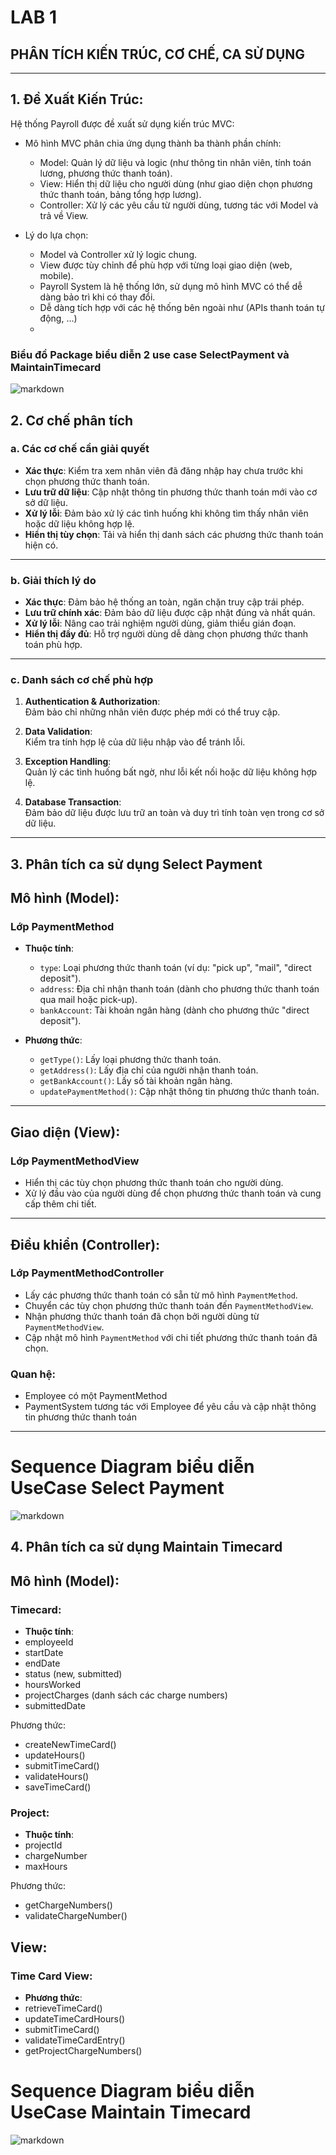 # LAB 1  
## PHÂN TÍCH KIẾN TRÚC, CƠ CHẾ, CA SỬ DỤNG  

---

## 1. Đề Xuất Kiến Trúc: 
Hệ thống Payroll được đề xuất sử dụng kiến trúc MVC:
 - Mô hình MVC phân chia ứng dụng thành ba thành phần chính:
   - Model: Quản lý dữ liệu và logic (như thông tin nhân viên, tính toán lương, phương thức thanh toán).
   - View: Hiển thị dữ liệu cho người dùng (như giao diện chọn phương thức thanh toán, bảng tổng hợp lương).
   - Controller: Xử lý các yêu cầu từ người dùng, tương tác với Model và trả về View.

- Lý do lựa chọn:
   - Model và Controller xử lý logic chung.
   - View được tùy chỉnh để phù hợp với từng loại giao diện (web, mobile).
   - Payroll System là hệ thống lớn, sử dụng mô hình MVC có thể dễ dàng bảo trì khi có thay đổi.
   - Dễ dàng tích hợp với các hệ thống bên ngoài như (APIs thanh toán tự động, ...)
   - 
### Biểu đồ Package biểu diễn 2 use case SelectPayment và MaintainTimecard
![markdown](https://www.planttext.com/api/plantuml/png/V5HBQiCm4Dtx52AREj1Sm9GGQ5C8rBGq_Qo5DOr5P4jev0PJSh8kUgHUeN9asKfir-2FHZDlvhqP-VVxPuM6QbCL8eeYHRCztG6PfPA1c96lY91CK4IoBfIGDS39P2_E4i9BunObBI0XMwDvkNCMHUi2IfE2oQNrV0gNpiFm0ZAg6IRaWQEvUMdNIxjzZBgyPv4-kQdLHJu6XdA1WJ70yD0-d55Zm-_iqwrpMMbybteF7QbZT0pKUEDm2CNOWe3CjANTIrrqo1oLeFMZCboM6C-TTGVc5K5lIbMPU3vK8oWrfJQ_lNt98JZcyk3jZMGUdZBcpITJ0BVMMkgc-X3ZP4m1qNAB2_Vsmiq7t6zbQRGK0dIeG4kXt_G9b9QPXNGAMH7Y_oQX9V191MzwucSiXlPZu_fX9VDRuuqTbX5gSe5stOrUqW6qXGYhgZVXI1KZWsghkIBF8EYfupbNI3waRYV4ioKL0iaeGZJKRR5OzeSh8JHhv0ESy3m_3WcfL2FSbFTmJXEYeMIWfoBwWKdyCECuGp-f_UdgI8wqPOhbX6k7sJESy1mzC3tBgL96QQviKFCV_0C00F__0m00)

## 2. Cơ chế phân tích

### a. **Các cơ chế cần giải quyết**
- **Xác thực**: Kiểm tra xem nhân viên đã đăng nhập hay chưa trước khi chọn phương thức thanh toán.  
- **Lưu trữ dữ liệu**: Cập nhật thông tin phương thức thanh toán mới vào cơ sở dữ liệu.  
- **Xử lý lỗi**: Đảm bảo xử lý các tình huống khi không tìm thấy nhân viên hoặc dữ liệu không hợp lệ.  
- **Hiển thị tùy chọn**: Tải và hiển thị danh sách các phương thức thanh toán hiện có.  

---

### b. **Giải thích lý do**
- **Xác thực**: Đảm bảo hệ thống an toàn, ngăn chặn truy cập trái phép.  
- **Lưu trữ chính xác**: Đảm bảo dữ liệu được cập nhật đúng và nhất quán.  
- **Xử lý lỗi**: Nâng cao trải nghiệm người dùng, giảm thiểu gián đoạn.  
- **Hiển thị đầy đủ**: Hỗ trợ người dùng dễ dàng chọn phương thức thanh toán phù hợp.  

---

### c. **Danh sách cơ chế phù hợp**
1. **Authentication & Authorization**:  
   Đảm bảo chỉ những nhân viên được phép mới có thể truy cập.  

2. **Data Validation**:  
   Kiểm tra tính hợp lệ của dữ liệu nhập vào để tránh lỗi.  

3. **Exception Handling**:  
   Quản lý các tình huống bất ngờ, như lỗi kết nối hoặc dữ liệu không hợp lệ.  

4. **Database Transaction**:  
   Đảm bảo dữ liệu được lưu trữ an toàn và duy trì tính toàn vẹn trong cơ sở dữ liệu.  


---

## 3. Phân tích ca sử dụng Select Payment

## Mô hình (Model):

### Lớp PaymentMethod
- **Thuộc tính**:
  - `type`: Loại phương thức thanh toán (ví dụ: "pick up", "mail", "direct deposit").
  - `address`: Địa chỉ nhận thanh toán (dành cho phương thức thanh toán qua mail hoặc pick-up).
  - `bankAccount`: Tài khoản ngân hàng (dành cho phương thức "direct deposit").

- **Phương thức**:
  - `getType()`: Lấy loại phương thức thanh toán.
  - `getAddress()`: Lấy địa chỉ của người nhận thanh toán.
  - `getBankAccount()`: Lấy số tài khoản ngân hàng.
  - `updatePaymentMethod()`: Cập nhật thông tin phương thức thanh toán.

---

## Giao diện (View):

### Lớp PaymentMethodView
- Hiển thị các tùy chọn phương thức thanh toán cho người dùng.
- Xử lý đầu vào của người dùng để chọn phương thức thanh toán và cung cấp thêm chi tiết.

---

## Điều khiển (Controller):

### Lớp PaymentMethodController
- Lấy các phương thức thanh toán có sẵn từ mô hình `PaymentMethod`.
- Chuyển các tùy chọn phương thức thanh toán đến `PaymentMethodView`.
- Nhận phương thức thanh toán đã chọn bởi người dùng từ `PaymentMethodView`.
- Cập nhật mô hình `PaymentMethod` với chi tiết phương thức thanh toán đã chọn.



### Quan hệ:
   - Employee có một PaymentMethod
   - PaymentSystem tương tác với Employee để yêu cầu và cập nhật thông tin phương thức thanh toán

---
# Sequence Diagram biểu diễn UseCase Select Payment

![markdown](https://www.planttext.com/api/plantuml/png/d9HBRi8m48RtFiKeAoB11P2eQ2igiG1LgbXNnfw2XL-rdLOvMnSzKgzGvmLr25GY6zkPR_wPtvhav-jxxWDreL2IK1QCWuMoqfI8nCRNWWbBTO0NbCZ2CoqLwh32i3VyoJW5rCDc-H_vQ7HmHbPmkvNeI0oBK0xn5RYeeuHqtS3aBbQQWZ_7HpdPBAluINmA3jyBz6VW2QaIcY9Js64A-aWsCPZqT6t29NfjXrnuAsdP4qppydDZR6-CnxHVLIz3zWhBQRX04oe3D0UOpI2pWXqAcn68px3_QseeFVvLKrJ836gnfgtEoF7ELv4GUdVFkKFlH-sQrobzrzQP3y6nbu9LaVOmZbVk_QTnFB_9mHXerq3V2XSkpj8hHsky2DarJmzK7vRwpOoksZXIsxXPKuMnE6Ecq65Tg2swMnrSb4FDoT0C9jEsgPMxpoHnTu6RHztuG_W5003__mC0)


## 4. Phân tích ca sử dụng Maintain Timecard

## Mô hình (Model):

### Timecard:
- **Thuộc tính**:
 - employeeId
 - startDate
 - endDate
 - status (new, submitted)
 - hoursWorked
 - projectCharges (danh sách các charge numbers)
 - submittedDate

Phương thức:

 - createNewTimeCard()
 - updateHours()
 - submitTimeCard()
 - validateHours()
 - saveTimeCard()

### Project:
- **Thuộc tính**:
 - projectId
 - chargeNumber
 - maxHours
   
Phương thức:

 - getChargeNumbers()
 - validateChargeNumber()

## View:
### Time Card View:
- **Phương thức**:
 - retrieveTimeCard()
 - updateTimeCardHours()
 - submitTimeCard()
 - validateTimeCardEntry()
 - getProjectChargeNumbers()

# Sequence Diagram biểu diễn UseCase Maintain Timecard
![markdown](https://www.planttext.com/api/plantuml/png/j5RDZjCm4BxdAUR6hiI-G0zeLwKI2B6xqhBBsNMcZS6n8zlfqZC7peWp4eW30Wcnv-s1Gu7tw1Fm2eoJk4beqnyGELXHFDytCvy_J_jhzktOEcPSdig8SQSD3D9CwYbYbD5dmKN6b8Cd8iK-C_6LmEkr6tsjdD5IebcxtVfuRlGpv2wAGYeukjVAq0DK3atuT70ODNURqNNQ7XXqHk04bp2iw1_6Xr5q1nw9nUnb2iumY9bZGsOnMkNnx5M1FU09ykVtg-2J2HEI3OKKRaebCUcMFA2q0rRkIuo0dee3ZZggHMEqAIBNrR0YI2ni9jaqr3BmQ2gYYG_Q15Lxa1cTPixp2fNZcUapnL5Mi6BnJGIPg5kjBLhW5Q28y4_tEOLGwfOZnXLrLrSrkaO-5IxHkUidp8pnD4-7Q6n5WvAKNQskQ68bpoPdb92p30rpGgijLNPfNwedkoZA0bhwsqHVDr6FqLesnWQOV8DWn3WXirrIjzoR2LLiIm5K71KYB7ssdyTipZcbx7HPm-bZN7i4spBm9cPlD_-PqVTB5_KqMTn-oM1Cz_KjoFcx52Rq-eflcnSFT4uqYL_ljYhRRNvCc1GaD9we-3BpBnluskEat0DLRCBtr_CFu1QpDuhMs_UYOyZKLo4aRienU26iimVjhFwsjdFvkOD5w3-9VrLMG1ODWwMmNJlNbZpDZl9j-ZL9_jg-NPrTbBZQKETag8-A-8QfSE08mtrURx2leCRvTFvPWKf-tW3_yMc3oqg2FN-MCZyQhRtmM6lBsR6h8qe5oMx-v2VBGmhAZ7Avqt6irFsVvG-TKlH8c3HCpC9JZIv6DCimtftVZzF2d_KSBGxuc5Rw__8R003__mC0)
